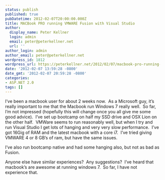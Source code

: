 ```yaml
---
status: publish
published: true
pubDatetime: 2012-02-07T20:00:00.000Z
title: MACBook PRO running VMWARE Fusion with Visual Studio
author:
  display_name: Peter Kellner
  login: admin
  email: peter@peterkellner.net
  url: ''
author_login: admin
author_email: peter@peterkellner.net
wordpress_id: 1812
wordpress_url: https://peterkellner.net/2012/02/07/macbook-pro-running-vmware-fusion-with-visual-studio/
date: '2012-02-07 13:59:28 -0800'
date_gmt: '2012-02-07 20:59:28 -0800'
categories:
- ASP.NET 2.0
tags: []
---
```

<p>I’ve been a macbook user for about 2 weeks now.&#160; As a Microsoft guy, it’s really important to me that the Macbook run Windows 7 really well.&#160; So far, I’m not impressed (hopefully this will change once you all give me some good advice).&#160; I’ve set up bootcamp on half my SSD drive and OSX Lion on the other half.&#160; VMWare seems to run reasonably well, but when I try and run Visual Studio I get lots of hanging and very very slow performance.&#160; I’ve got 16Gig of RAM and the latest macbook with a core i7.&#160; I’ve tried giving VMWARE 4 or 8 GB’s of ram, but have the same issues.</p>
<p>I’ve also run bootcamp native and had some hanging also, but not as bad as Fusion.</p>
<p>Anyone else have similar experiences?&#160; Any suggestions?&#160; I’ve heard that macbook’s are awesome at running windows 7.&#160; So far, I have not experience that.&#160; </p>
